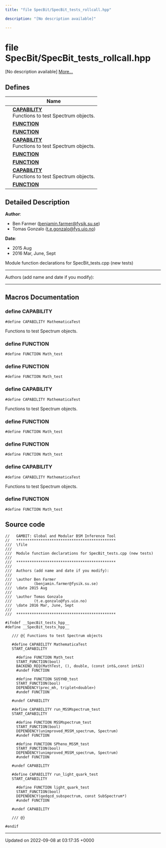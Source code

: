 ```yaml
---
title: "file SpecBit/SpecBit_tests_rollcall.hpp"

description: "[No description available]"

---
```


# file SpecBit/SpecBit_tests_rollcall.hpp

[No description available] [More...](#detailed-description)

## Defines

|                | Name           |
| -------------- | -------------- |
|  | **[CAPABILITY](/documentation/code/files/specbit__tests__rollcall_8hpp/#define-capability)** <br>Functions to test Spectrum objects.  |
|  | **[FUNCTION](/documentation/code/files/specbit__tests__rollcall_8hpp/#define-function)**  |
|  | **[FUNCTION](/documentation/code/files/specbit__tests__rollcall_8hpp/#define-function)**  |
|  | **[CAPABILITY](/documentation/code/files/specbit__tests__rollcall_8hpp/#define-capability)** <br>Functions to test Spectrum objects.  |
|  | **[FUNCTION](/documentation/code/files/specbit__tests__rollcall_8hpp/#define-function)**  |
|  | **[FUNCTION](/documentation/code/files/specbit__tests__rollcall_8hpp/#define-function)**  |
|  | **[CAPABILITY](/documentation/code/files/specbit__tests__rollcall_8hpp/#define-capability)** <br>Functions to test Spectrum objects.  |
|  | **[FUNCTION](/documentation/code/files/specbit__tests__rollcall_8hpp/#define-function)**  |

## Detailed Description


**Author**: 

  * Ben Farmer ([benjamin.farmer@fysik.su.se](mailto:benjamin.farmer@fysik.su.se)) 
  * Tomas Gonzalo ([t.e.gonzalo@fys.uio.no](mailto:t.e.gonzalo@fys.uio.no)) 


**Date**: 

  * 2015 Aug
  * 2016 Mar, June, Sept


Module function declarations for SpecBit_tests.cpp (new tests)



------------------

Authors (add name and date if you modify):



------------------




## Macros Documentation

### define CAPABILITY

```
#define CAPABILITY MathematicaTest
```

Functions to test Spectrum objects. 

### define FUNCTION

```
#define FUNCTION Math_test
```


### define FUNCTION

```
#define FUNCTION Math_test
```


### define CAPABILITY

```
#define CAPABILITY MathematicaTest
```

Functions to test Spectrum objects. 

### define FUNCTION

```
#define FUNCTION Math_test
```


### define FUNCTION

```
#define FUNCTION Math_test
```


### define CAPABILITY

```
#define CAPABILITY MathematicaTest
```

Functions to test Spectrum objects. 

### define FUNCTION

```
#define FUNCTION Math_test
```


## Source code

```
//   GAMBIT: Global and Modular BSM Inference Tool
//   *********************************************
///  \file
///
///  Module function declarations for SpecBit_tests.cpp (new tests)
///
///  *********************************************
///
///  Authors (add name and date if you modify):
///
///  \author Ben Farmer
///          (benjamin.farmer@fysik.su.se)
///  \date 2015 Aug
///
///  \author Tomas Gonzalo
///          (t.e.gonzalo@fys.uio.no)
///  \date 2016 Mar, June, Sept
///
///  *********************************************

#ifndef __SpecBit_tests_hpp__
#define __SpecBit_tests_hpp__

   /// @{ Functions to test Spectrum objects

   #define CAPABILITY MathematicaTest
   START_CAPABILITY

     #define FUNCTION Math_test
     START_FUNCTION(bool)
     BACKEND_REQ(MathTest, (), double, (const int&,const int&))
     #undef FUNCTION

     #define FUNCTION SUSYHD_test
     START_FUNCTION(bool)
     DEPENDENCY(prec_mh, triplet<double>)
     #undef FUNCTION

   #undef CAPABILITY

   #define CAPABILITY run_MSSMspectrum_test
   START_CAPABILITY

     #define FUNCTION MSSMspectrum_test
     START_FUNCTION(bool)
     DEPENDENCY(unimproved_MSSM_spectrum, Spectrum)
     #undef FUNCTION

     #define FUNCTION SPheno_MSSM_test
     START_FUNCTION(bool)
     DEPENDENCY(unimproved_MSSM_spectrum, Spectrum)
     #undef FUNCTION

   #undef CAPABILITY

   #define CAPABILITY run_light_quark_test
   START_CAPABILITY

     #define FUNCTION light_quark_test
     START_FUNCTION(bool)
     DEPENDENCY(qedqcd_subspectrum, const SubSpectrum*)
     #undef FUNCTION

   #undef CAPABILITY

   /// @}

#endif
```


-------------------------------

Updated on 2022-09-08 at 03:17:35 +0000
